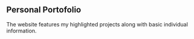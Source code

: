 ## Personal Portofolio
The website features my highlighted projects along with basic individual information. 